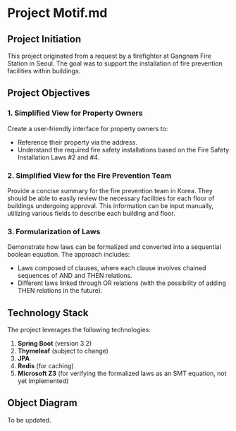 # Project Motif.md

## Project Initiation

This project originated from a request by a firefighter at Gangnam Fire Station in Seoul. The goal was to support the installation of fire prevention facilities within buildings.

## Project Objectives

### 1. Simplified View for Property Owners

Create a user-friendly interface for property owners to:

- Reference their property via the address.
- Understand the required fire safety installations based on the Fire Safety Installation Laws #2 and #4.

### 2. Simplified View for the Fire Prevention Team

Provide a concise summary for the fire prevention team in Korea. They should be able to easily review the necessary facilities for each floor of buildings undergoing approval. This information can be input manually, utilizing various fields to describe each building and floor.

### 3. Formularization of Laws

Demonstrate how laws can be formalized and converted into a sequential boolean equation. The approach includes:

- Laws composed of clauses, where each clause involves chained sequences of AND and THEN relations.
- Different laws linked through OR relations (with the possibility of adding THEN relations in the future).

## Technology Stack

The project leverages the following technologies:

1. **Spring Boot** (version 3.2)
2. **Thymeleaf** (subject to change)
3. **JPA**
4. **Redis** (for caching)
5. **Microsoft Z3** (for verifying the formalized laws as an SMT equation, not yet implemented)

## Object Diagram

To be updated.
